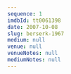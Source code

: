 ```yaml
---
sequence: 1
imdbId: tt0061398
date: 2007-10-08
slug: berserk-1967
medium: null
venue: null
venueNotes: null
mediumNotes: null
---
```


